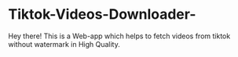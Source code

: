 # Tiktok-Videos-Downloader-
Hey there! This is a Web-app which helps to fetch videos from tiktok without watermark in High Quality.
